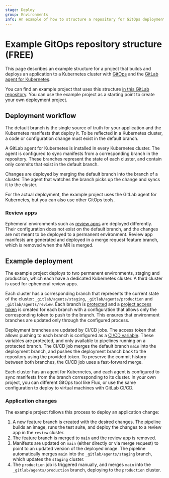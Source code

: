 ```yaml
---
stage: Deploy
group: Environments
info: An example of how to structure a repository for GitOps deployments
---
```


# Example GitOps repository structure **(FREE)**

This page describes an example structure for a project that builds and deploys an application
to a Kubernetes cluster with [GitOps](https://about.gitlab.com/topics/gitops) and the
[GitLab agent for Kubernetes](../../agent/gitops.md).

You can find an example project that uses this structure
[in this GitLab repository](https://gitlab.com/tigerwnz/minimal-gitops-app). You can use the example project
as a starting point to create your own deployment project.

## Deployment workflow

The default branch is the single source of truth for your application and the
Kubernetes manifests that deploy it. To be reflected in a Kubernetes cluster,
a code or configuration change must exist in the default branch.

A GitLab agent for Kubernetes is installed in every Kubernetes cluster. The agent
is configured to sync manifests from a corresponding branch in the repository.
These branches represent the state of each cluster, and contain only commits that
exist in the default branch.

Changes are deployed by merging the default branch into the branch of a cluster.
The agent that watches the branch picks up the change and syncs it to the cluster.

For the actual deployment, the example project uses the GitLab agent for Kubernetes,
but you can also use other GitOps tools.

### Review apps

Ephemeral environments such as [review apps](../../../../ci/review_apps/index.md)
are deployed differently. Their configuration does not exist on the default branch,
and the changes are not meant to be deployed to a permanent environment. Review app
manifests are generated and deployed in a merge request feature branch, which is removed
when the MR is merged.

## Example deployment

The example project deploys to two permanent environments, staging and production,
which each have a dedicated Kubernetes cluster. A third cluster is used for ephemeral
review apps.

Each cluster has a corresponding branch that represents the current state of the cluster:
`_gitlab/agents/staging`, `_gitlab/agents/production` and `_gitlab/agents/review`. Each branch is
[protected](../../../../user/project/protected_branches.md) and
a [project access token](../../../../user/project/settings/project_access_tokens.md)
is created for each branch with a configuration that allows only the corresponding token to push to the branch.
This ensures that environment branches are updated only through the configured process.

Deployment branches are updated by CI/CD jobs. The access token that allows pushing to each
branch is configured as a [CI/CD variable](../../../../ci/variables/index.md). These variables
are protected, and only available to pipelines running on a protected branch.
The CI/CD job merges the default branch `main` into the deployment branch, and pushes
the deployment branch back to the repository using the provided token. To preserve the
commit history between both branches, the CI/CD job uses a fast-forward merge.

Each cluster has an agent for Kubernetes, and each agent is configured to
sync manifests from the branch corresponding to its cluster.
In your own project, you can different GitOps tool like Flux, or use the same configuration to deploy
to virtual machines with GitLab CI/CD.

### Application changes

The example project follows this process to deploy an application change:

1. A new feature branch is created with the desired changes. The pipeline builds an image,
   runs the test suite, and deploy the changes to a review app in the `review` cluster.
1. The feature branch is merged to `main` and the review app is removed.
1. Manifests are updated on `main` (either directly or via merge request) to point to an updated
   version of the deployed image. The pipeline automatically merges `main` into the `_gitlab/agents/staging`
   branch, which updates the `staging` cluster.
1. The `production` job is triggered manually, and merges `main` into the `_gitlab/agents/production` branch,
   deploying to the `production` cluster.
